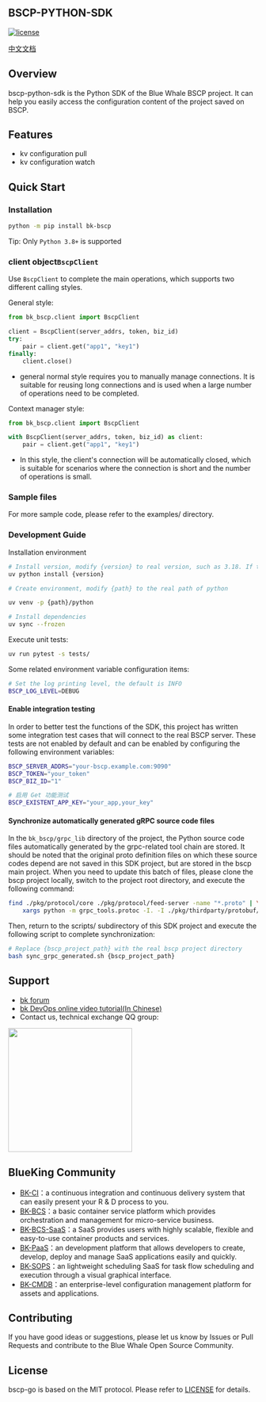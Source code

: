 ## BSCP-PYTHON-SDK

[![license](https://img.shields.io/badge/license-MIT-brightgreen.svg?style=flat)]()

[中文文档](./readme.md)

## Overview

bscp-python-sdk is the Python SDK of the Blue Whale BSCP project. It can help you easily access the configuration content of the project saved on BSCP.

## Features

- kv configuration pull
- kv configuration watch

## Quick Start

### Installation

```bash
python -m pip install bk-bscp
```

Tip: Only `Python 3.8+` is supported

### client object`BscpClient`

Use `BscpClient` to complete the main operations, which supports two different calling styles.

General style:

```python
from bk_bscp.client import BscpClient

client = BscpClient(server_addrs, token, biz_id)
try:
    pair = client.get("app1", "key1")
finally:
    client.close()
```

- general normal style requires you to manually manage connections. It is suitable for reusing long connections and is used when a large number of operations need to be completed.

Context manager style:

```python
from bk_bscp.client import BscpClient

with BscpClient(server_addrs, token, biz_id) as client:
    pair = client.get("app1", "key1")
```

- In this style, the client's connection will be automatically closed, which is suitable for scenarios where the connection is short and the number of operations is small.

### Sample files

For more sample code, please refer to the examples/ directory.

### Development Guide

Installation environment

```bash
# Install version, modify {version} to real version, such as 3.18. If there is already a version, ignore this step
uv python install {version}

# Create environment, modify {path} to the real path of python

uv venv -p {path}/python

# Install dependencies
uv sync --frozen
```

Execute unit tests:

```bash
uv run pytest -s tests/
```

Some related environment variable configuration items:

```bash
# Set the log printing level, the default is INFO
BSCP_LOG_LEVEL=DEBUG
```

#### Enable integration testing

In order to better test the functions of the SDK, this project has written some integration test cases that will connect to the real BSCP server. These tests are not enabled by default and can be enabled by configuring the following environment variables:

```bash
BSCP_SERVER_ADDRS="your-bscp.example.com:9090"
BSCP_TOKEN="your_token"
BSCP_BIZ_ID="1"

# 启用 Get 功能测试
BSCP_EXISTENT_APP_KEY="your_app,your_key"
```

#### Synchronize automatically generated gRPC source code files

In the `bk_bscp/grpc_lib` directory of the project, the Python source code files automatically generated by the grpc-related tool chain are stored. It should be noted that the original proto definition files on which these source codes depend are not saved in this SDK project, but are stored in the bscp main project. When you need to update this batch of files, please clone the bscp project locally, switch to the project root directory, and execute the following command:

```bash
find ./pkg/protocol/core ./pkg/protocol/feed-server -name "*.proto" | \
    xargs python -m grpc_tools.protoc -I. -I ./pkg/thirdparty/protobuf/ --python_out=. --pyi_out=. --grpc_python_out=.
```

Then, return to the scripts/ subdirectory of this SDK project and execute the following script to complete synchronization:

```bash
# Replace {bscp_project_path} with the real bscp project directory
bash sync_grpc_generated.sh {bscp_project_path}
```

## Support

- [bk forum](https://bk.tencent.com/s-mart/community)
- [bk DevOps online video tutorial(In Chinese)](https://cloud.tencent.com/developer/edu/major-100008)
- Contact us, technical exchange QQ group:

<img src="https://github.com/Tencent/bk-PaaS/raw/master/docs/resource/img/bk_qq_group.png" width="250" hegiht="250" align=center />

## BlueKing Community

- [BK-CI](https://github.com/Tencent/bk-ci)：a continuous integration and continuous delivery system that can easily present your R & D process to you.
- [BK-BCS](https://github.com/Tencent/bk-bcs)：a basic container service platform which provides orchestration and management for micro-service business.
- [BK-BCS-SaaS](https://github.com/Tencent/bk-bcs-saas)：a SaaS provides users with highly scalable, flexible and easy-to-use container products and services.
- [BK-PaaS](https://github.com/Tencent/bk-PaaS)：an development platform that allows developers to create, develop, deploy and manage SaaS applications easily and quickly.
- [BK-SOPS](https://github.com/Tencent/bk-sops)：an lightweight scheduling SaaS  for task flow scheduling and execution through a visual graphical interface.
- [BK-CMDB](https://github.com/Tencent/bk-cmdb)：an enterprise-level configuration management platform for assets and applications.

## Contributing

If you have good ideas or suggestions, please let us know by Issues or Pull Requests and contribute to the Blue Whale Open Source Community.

## License

bscp-go is based on the MIT protocol. Please refer to [LICENSE](./LICENSE.txt) for details.
